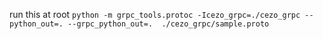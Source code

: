 run this at root `python -m grpc_tools.protoc -Icezo_grpc=./cezo_grpc --python_out=. --grpc_python_out=.  ./cezo_grpc/sample.proto`

